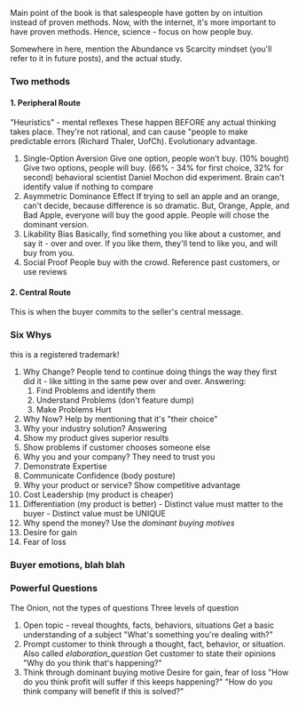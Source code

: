 Main point of the book is that salespeople have gotten by on intuition instead of proven methods.  Now, with the internet, it's more important to have proven methods.  Hence, science - focus on how people buy.

Somewhere in here, mention the Abundance vs Scarcity mindset (you'll refer to it in future posts), and the actual study.

### Two methods
#### 1. Peripheral Route
"Heuristics" - mental reflexes
These happen BEFORE any actual thinking takes place.  They're not rational, and can cause "people to make predictable errors (Richard Thaler, UofCh).  Evolutionary advantage.

  1. Single-Option Aversion
    Give one option, people won't buy. (10% bought)
    Give two options, people will buy. (66% - 34% for first choice, 32% for second)
    behavioral scientist Daniel Mochon did experiment.
    Brain can't identify value if nothing to compare
  2. Asymmetric Dominance Effect
    If trying to sell an apple and an orange, can't decide, because difference is so dramatic.
    But, Orange, Apple, and Bad Apple, everyone will buy the good apple.
    People will chose the dominant version.
  3. Likability Bias
    Basically, find something you like about a customer, and say it - over and over.
    If you like them, they'll tend to like you, and will buy from you.
  4. Social Proof
    People buy with the crowd.
    Reference past customers, or use reviews
#### 2. Central Route
This is when the buyer commits to the seller's central message.

### Six Whys
this is a registered trademark!

1. Why Change?
  People tend to continue doing things the way they first did it - like sitting in the same pew over and over.
    Answering:
    1. Find Problems and identify them
    2. Understand Problems (don't feature dump)
    3. Make Problems Hurt
2. Why Now?
  Help by mentioning that it's "their choice"
3. Why your industry solution?
  Answering
  1. Show my product gives superior results
  2. Show problems if customer chooses someone else
4. Why you and your company?
  They need to trust you
  1. Demonstrate Expertise
  2. Communicate Confidence (body posture)
5. Why your product or service?
  Show competitive advantage
  1. Cost Leadership (my product is cheaper)
  2. Differentiation (my product is better)
    - Distinct value must matter to the buyer
    - Distinct value must be UNIQUE
6. Why spend the money?
  Use the *dominant buying motives*
  1. Desire for gain
  2. Fear of loss

### Buyer emotions, blah blah

### Powerful Questions
The Onion, not the types of questions
Three levels of question
1. Open topic - reveal thoughts, facts, behaviors, situations
  Get a basic understanding of a subject
  "What's something you're dealing with?"
2. Prompt customer to think through a thought, fact, behavior, or situation.
  Also called _elaboration_question_
  Get customer to state their opinions
  "Why do you think that's happening?"
3. Think through dominant buying motive
  Desire for gain, fear of loss
  "How do you think profit will suffer if this keeps happening?"
  "How do you think company will benefit if this is solved?"



